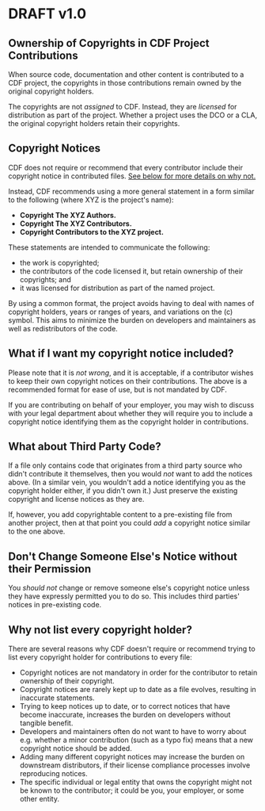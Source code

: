 # DRAFT v1.0

## Ownership of Copyrights in CDF Project Contributions

When source code, documentation and other content is contributed to a CDF
project, the copyrights in those contributions remain owned by the original
copyright holders.

The copyrights are not _assigned_ to CDF. Instead, they are _licensed_ for
distribution as part of the project. Whether a project uses the DCO or a CLA,
the original copyright holders retain their copyrights.

## Copyright Notices

CDF does not require or recommend that every contributor include their
copyright notice in contributed files. [See below for more details on why
not.](#why-not-list-every-copyright-holder)

Instead, CDF recommends using a more general statement in a form similar to the
following (where XYZ is the project's name):

- **Copyright The XYZ Authors.**
- **Copyright The XYZ Contributors.**
- **Copyright Contributors to the XYZ project.**

These statements are intended to communicate the following:
- the work is copyrighted;
- the contributors of the code licensed it, but retain ownership of their copyrights; and
- it was licensed for distribution as part of the named project.

By using a common format, the project avoids having to deal with names of
copyright holders, years or ranges of years, and variations on the (c) symbol.
This aims to minimize the burden on developers and maintainers as well as
redistributors of the code.

## What if I want my copyright notice included?

Please note that it is _not wrong_, and it is acceptable, if a contributor
wishes to keep their own copyright notices on their contributions. The above is
a recommended format for ease of use, but is not mandated by CDF.

If you are contributing on behalf of your employer, you may wish to discuss with
your legal department about whether they will require you to include a copyright
notice identifying them as the copyright holder in contributions.

## What about Third Party Code?

If a file only contains code that originates from a third party source who
didn't contribute it themselves, then you would _not_ want to add the notices
above. (In a similar vein, you wouldn't add a notice identifying you as the
copyright holder either, if you didn't own it.) Just preserve the existing
copyright and license notices as they are.

If, however, you add copyrightable content to a pre-existing file from another
project, then at that point you could _add_ a copyright notice similar to the
one above.

## Don't Change Someone Else's Notice without their Permission

You _should not_ change or remove someone else's copyright notice unless they
have expressly permitted you to do so. This includes third parties' notices in
pre-existing code.

## Why not list every copyright holder?

There are several reasons why CDF doesn't require or recommend trying to list
every copyright holder for contributions to every file:

- Copyright notices are not mandatory in order for the contributor to retain
  ownership of their copyright.
- Copyright notices are rarely kept up to date as a file evolves, resulting in
  inaccurate statements.
- Trying to keep notices up to date, or to correct notices that have become
  inaccurate, increases the burden on developers without tangible benefit.
- Developers and maintainers often do not want to have to worry about e.g.
  whether a minor contribution (such as a typo fix) means that a new copyright
  notice should be added.
- Adding many different copyright notices may increase the burden on downstream
  distributors, if their license compliance processes involve reproducing
  notices.
- The specific individual or legal entity that owns the copyright might not be
  known to the contributor; it could be you, your employer, or some other entity.
